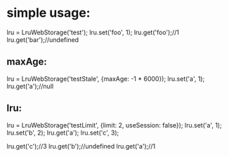 # simple usage:
lru = LruWebStorage('test');
lru.set('foo', 1);
lru.get('foo');//1
lru.get('bar');//undefined

## maxAge:
lru = LruWebStorage('testStale', {maxAge: -1 * 6000});
lru.set('a', 1);
lru.get('a');//null

## lru:
lru = LruWebStorage('testLimit', {limit: 2, useSession: false});
lru.set('a', 1);
lru.set('b', 2);
lru.get('a');
lru.set('c', 3);

lru.get('c');//3
lru.get('b');//undefined
lru.get('a');//1
